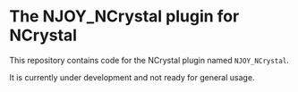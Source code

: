 # The NJOY_NCrystal plugin for NCrystal

This repository contains code for the NCrystal plugin named `NJOY_NCrystal`.

It is currently under development and not ready for general usage.

